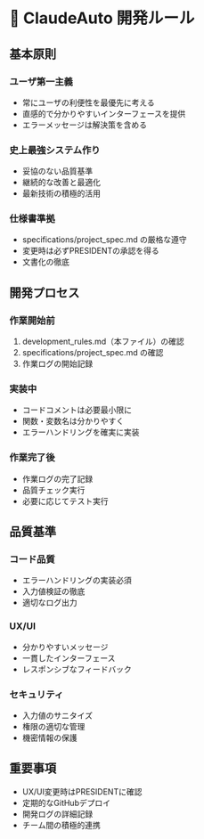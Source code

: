 # 🎯 ClaudeAuto 開発ルール

## 基本原則

### ユーザ第一主義
- 常にユーザの利便性を最優先に考える
- 直感的で分かりやすいインターフェースを提供
- エラーメッセージは解決策を含める

### 史上最強システム作り
- 妥協のない品質基準
- 継続的な改善と最適化
- 最新技術の積極的活用

### 仕様書準拠
- specifications/project_spec.md の厳格な遵守
- 変更時は必ずPRESIDENTの承認を得る
- 文書化の徹底

## 開発プロセス

### 作業開始前
1. development_rules.md（本ファイル）の確認
2. specifications/project_spec.md の確認
3. 作業ログの開始記録

### 実装中
- コードコメントは必要最小限に
- 関数・変数名は分かりやすく
- エラーハンドリングを確実に実装

### 作業完了後
- 作業ログの完了記録
- 品質チェック実行
- 必要に応じてテスト実行

## 品質基準

### コード品質
- エラーハンドリングの実装必須
- 入力値検証の徹底
- 適切なログ出力

### UX/UI
- 分かりやすいメッセージ
- 一貫したインターフェース
- レスポンシブなフィードバック

### セキュリティ
- 入力値のサニタイズ
- 権限の適切な管理
- 機密情報の保護

## 重要事項

- UX/UI変更時はPRESIDENTに確認
- 定期的なGitHubデプロイ
- 開発ログの詳細記録
- チーム間の積極的連携